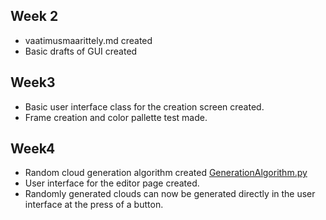 ## Week 2

- vaatimusmaarittely.md created
- Basic drafts of GUI created

## Week3

- Basic user interface class for the creation screen created.
- Frame creation and color pallette test made.

## Week4

- Random cloud generation algorithm created [GenerationAlgorithm.py](src/GenerationAlgorithm.py)
- User interface for the editor page created.
- Randomly generated clouds can now be generated directly in the user interface at the press of a button.
